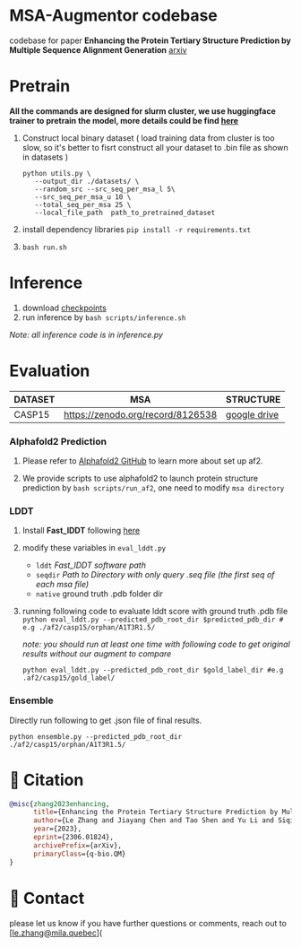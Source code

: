# MSA-Augmentor codebase

codebase for paper **Enhancing the Protein Tertiary Structure Prediction by Multiple Sequence Alignment Generation** [arxiv](https://arxiv.org/abs/2306.01824)

# Pretrain

**All the commands are designed for slurm cluster, we use huggingface trainer to pretrain the model, more details could be find [here](https://huggingface.co/docs/transformers/main_classes/trainer)**

   1. Construct local binary dataset ( load training data from cluster is too slow, so it's better to  fisrt construct all your dataset to .bin file as shown in datasets )

      ```
      python utils.py \
         --output_dir ./datasets/ \
         --random_src --src_seq_per_msa_l 5\
         --src_seq_per_msa_u 10 \
         --total_seq_per_msa 25 \
         --local_file_path  path_to_pretrained_dataset 
      ```

   2. install dependency libraries `pip install -r requirements.txt`
   3. `bash run.sh` 

# Inference

1. download [checkpoints](https://drive.google.com/file/d/12cYk3WZDX18j-9xwYK9uu2kaGjmLuowB/view) 
2. run inference by `bash scripts/inference.sh`

*Note: all inference code is in inference.py*

# Evaluation

| DATASET | MSA                               | STRUCTURE                                                    |
| ------- | --------------------------------- | ------------------------------------------------------------ |
| CASP15  | https://zenodo.org/record/8126538 | [google drive](https://github.com/deepmind/alphafold/blob/main/docs/casp15_predictions.zip) |

### Alphafold2 Prediction

1. Please refer to [Alphafold2 GitHub](https://github.com/deepmind/alphafold) to learn more about set up af2.

2. We provide scripts to use alphafold2 to launch protein structure prediction by `bash scripts/run_af2`, one need to modify `msa directory`

### LDDT

1. Install **Fast_lDDT** following [here]()

2. modify these variables in `eval_lddt.py`

   -  `lddt`   *Fast_lDDT software path*
   -  `seqdir` *Path to Directory with only query .seq file (the first seq of each msa file)*
   -  `native` ground truth .pdb folder dir

3. running following code to evaluate lddt score with ground truth .pdb file
   ```python eval_lddt.py --predicted_pdb_root_dir $predicted_pdb_dir # e.g ./af2/casp15/orphan/A1T3R1.5/```

   *note: you should run at least one time with following code to get original results without our augment to compare*

   `python eval_lddt.py --predicted_pdb_root_dir $gold_label_dir #e.g .af2/casp15/gold_label/`

### Ensemble

Directly run following to get .json file of final results.

```python ensemble.py --predicted_pdb_root_dir ./af2/casp15/orphan/A1T3R1.5/```

# :paperclip: Citation

``````bibtex
@misc{zhang2023enhancing,
      title={Enhancing the Protein Tertiary Structure Prediction by Multiple Sequence Alignment Generation}, 
      author={Le Zhang and Jiayang Chen and Tao Shen and Yu Li and Siqi Sun},
      year={2023},
      eprint={2306.01824},
      archivePrefix={arXiv},
      primaryClass={q-bio.QM}
}
``````

# :email: Contact

please let us know if you have further questions or comments, reach out to [le.zhang@mila.quebec](